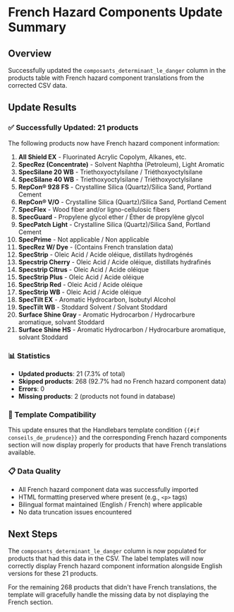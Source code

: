 # French Hazard Components Update Summary

## Overview
Successfully updated the `composants_determinant_le_danger` column in the products table with French hazard component translations from the corrected CSV data.

## Update Results

### ✅ Successfully Updated: 21 products
The following products now have French hazard component information:

1. **All Shield EX** - Fluorinated Acrylic Copolym, Alkanes, etc.
2. **SpecRez (Concentrate)** - Solvent Naphtha (Petroleum), Light Aromatic
3. **SpecSilane 20 WB** - Triethoxyoctylsilane / Triéthoxyoctylsilane
4. **SpecSilane 40 WB** - Triethoxyoctylsilane / Triéthoxyoctylsilane
5. **RepCon® 928 FS** - Crystalline Silica (Quartz)/Silica Sand, Portland Cement
6. **RepCon® V/O** - Crystalline Silica (Quartz)/Silica Sand, Portland Cement
7. **SpecFlex** - Wood fiber and/or ligno-cellulosic fibers
8. **SpecGuard** - Propylene glycol ether / Éther de propylène glycol
9. **SpecPatch Light** - Crystalline Silica (Quartz)/Silica Sand, Portland Cement
10. **SpecPrime** - Not applicable / Non applicable
11. **SpecRez W/ Dye** - (Contains French translation data)
12. **SpecStrip** - Oleic Acid / Acide oléique, distillats hydrogénés
13. **Specstrip Cherry** - Oleic Acid / Acide oléique, distillats hydrafinés
14. **Specstrip Citrus** - Oleic Acid / Acide oléique
15. **SpecStrip Plus** - Oleic Acid / Acide oléique
16. **SpecStrip Red** - Oleic Acid / Acide oléique
17. **SpecStrip WB** - Oleic Acid / Acide oléique
18. **SpecTilt EX** - Aromatic Hydrocarbon, Isobutyl Alcohol
19. **SpecTilt WB** - Stoddard Solvent / Solvant Stoddard
20. **Surface Shine Gray** - Aromatic Hydrocarbon / Hydrocarbure aromatique, solvant Stoddard
21. **Surface Shine HS** - Aromatic Hydrocarbon / Hydrocarbure aromatique, solvant Stoddard

### 📊 Statistics
- **Updated products**: 21 (7.3% of total)
- **Skipped products**: 268 (92.7% had no French hazard component data)
- **Errors**: 0
- **Missing products**: 2 (products not found in database)

### 🔧 Template Compatibility
This update ensures that the Handlebars template condition `{{#if conseils_de_prudence}}` and the corresponding French hazard components section will now display properly for products that have French translations available.

### 📋 Data Quality
- All French hazard component data was successfully imported
- HTML formatting preserved where present (e.g., `<p>` tags)
- Bilingual format maintained (English / French) where applicable
- No data truncation issues encountered

## Next Steps
The `composants_determinant_le_danger` column is now populated for products that had this data in the CSV. The label templates will now correctly display French hazard component information alongside English versions for these 21 products.

For the remaining 268 products that didn't have French translations, the template will gracefully handle the missing data by not displaying the French section.
